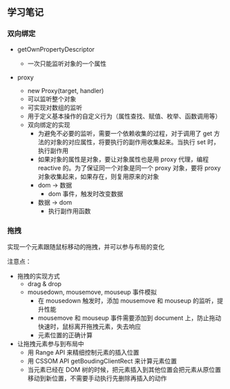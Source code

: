## 学习笔记

### 双向绑定

- getOwnPropertyDescriptor 
  - 一次只能监听对象的一个属性

- proxy
  - new Proxy(target, handler)
  - 可以监听整个对象
  - 可实现对数组的监听
  - 用于定义基本操作的自定义行为（属性查找、赋值、枚举、函数调用等）
  - 双向绑定的实现
    - 为避免不必要的监听，需要一个依赖收集的过程，对于调用了 get 方法的对象的对应属性，将要执行的副作用收集起来。当执行 set 时，执行副作用
    - 如果对象的属性是对象，要让对象属性也是用 proxy 代理，编程 reactive 的。为了保证同一个对象是同一个 proxy 对象，要将 proxy 对象收集起来，如果存在，则复用原来的对象
    - dom -> 数据
      - dom 事件，触发时改变数据
    - 数据 -> dom
      - 执行副作用函数

### 拖拽

实现一个元素跟随鼠标移动的拖拽，并可以参与布局的变化

注意点：

- 拖拽的实现方式
  - drag & drop
  - mousedown, mousemove, mouseup 事件模拟
    - 在 mousedown 触发时，添加 mousemove 和 mouseup 的监听，提升性能
    - mousemove 和 mouseup 事件需要添加到 document 上，防止拖动快速时，鼠标离开拖拽元素，失去响应
    - 元素位置的正确计算
- 让拖拽元素参与到布局中
  - 用 Range API 来精细控制元素的插入位置
  - 用 CSSOM API getBoudingClientRect 来计算元素位置
  - 当元素已经在 DOM 树的时候，把元素插入到其他位置会把元素从原位置移动到新位置，不需要手动执行先删除再插入的动作

